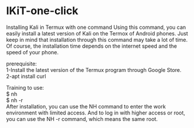 # IKiT-one-click
Installing Kali in Termux with one command 
Using this command, you can easily install a latest version of Kali on the Termox of Android phones.
Just keep in mind that installation through this command may take a lot of time.
Of course, the installation time depends on the internet speed and the speed of your phone.

prerequisite:   
1-Install the latest version of the Termux program through Google Store.   
2-apt install curl   

Training to use:   
$ nh   
$ nh -r   
After installation, you can use the NH command to enter the work environment with limited access.
And to log in with higher access or root, you can use the NH -r command, which means the same root.

